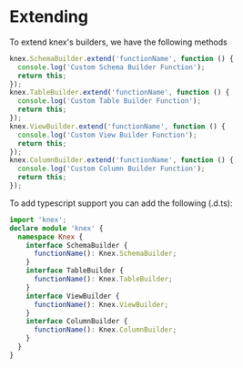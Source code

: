 # Extending

To extend knex's builders, we have the following methods

```js
knex.SchemaBuilder.extend('functionName', function () {
  console.log('Custom Schema Builder Function');
  return this;
});
knex.TableBuilder.extend('functionName', function () {
  console.log('Custom Table Builder Function');
  return this;
});
knex.ViewBuilder.extend('functionName', function () {
  console.log('Custom View Builder Function');
  return this;
});
knex.ColumnBuilder.extend('functionName', function () {
  console.log('Custom Column Builder Function');
  return this;
});
```

To add typescript support you can add the following (.d.ts):

```ts
import 'knex';
declare module 'knex' {
  namespace Knex {
    interface SchemaBuilder {
      functionName(): Knex.SchemaBuilder;
    }
    interface TableBuilder {
      functionName(): Knex.TableBuilder;
    }
    interface ViewBuilder {
      functionName(): Knex.ViewBuilder;
    }
    interface ColumnBuilder {
      functionName(): Knex.ColumnBuilder;
    }
  }
}
```
